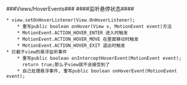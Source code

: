 ###Views/HoverEvents###
####监听悬停状态####

	* view.setOnHoverListener(View.OnHoverListener);
		* 重写public boolean onHover(View v, MotionEvent event)方法
		* MotionEvent.ACTION_HOVER_ENTER 进入时触发
		* MotionEvent.ACTION_HOVER_MOVE 在里面移动时触发
		* MotionEvent.ACTION_HOVER_EXIT 退出时触发
	* 拦截子view的悬浮监听事件
		* 重写public boolean onInterceptHoverEvent(MotionEvent event);
		  return true;那么子view就不会接受到了
		* 自己处理悬浮事件, 重写public boolean onHoverEvent(MotionEvent event);